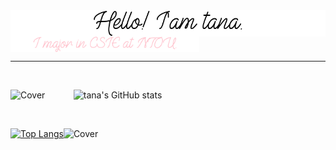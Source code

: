 <!--
**tana0101/tana0101** is a ✨ _special_ ✨ repository because its `README.md` (this file) appears on your GitHub profile.

Here are some ideas to get you started:

- 🔭 I’m currently working on ...
- 🌱 I’m currently learning ...
- 👯 I’m looking to collaborate on ...
- 🤔 I’m looking for help with ...
- 💬 Ask me about ...
- 📫 How to reach me: ...
- 😄 Pronouns: ...
- ⚡ Fun fact: ...
-->

<img src="https://github.com/tana0101/tana0101/blob/main/text1.png?raw=true" align='center' >
<img src="https://github.com/tana0101/tana0101/blob/main/text2.png?raw=true" align='center' width="60%">

---

<br>

<img src="https://octodex.github.com/images/inspectocat.jpg"
       alt="Cover" width="20%" align='left'>![tana's GitHub stats](https://github-readme-stats.vercel.app/api?username=tana0101&show_icons=true&theme=radical)

<br>

[![Top Langs](https://github-readme-stats.vercel.app/api/top-langs/?username=tana0101&theme=radical&layout=compact&card_width=445)](https://github.com/anuraghazra/github-readme-stats)<img src="https://octodex.github.com/images/labtocat.png"
       alt="Cover" width="20% align='right'" >
